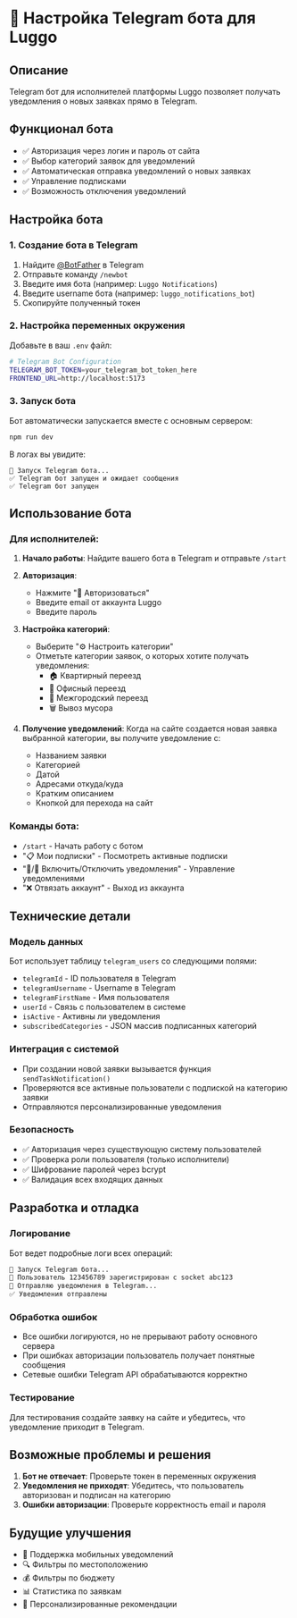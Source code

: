 # 🤖 Настройка Telegram бота для Luggo

## Описание
Telegram бот для исполнителей платформы Luggo позволяет получать уведомления о новых заявках прямо в Telegram.

## Функционал бота
- ✅ Авторизация через логин и пароль от сайта
- ✅ Выбор категорий заявок для уведомлений
- ✅ Автоматическая отправка уведомлений о новых заявках
- ✅ Управление подписками
- ✅ Возможность отключения уведомлений

## Настройка бота

### 1. Создание бота в Telegram
1. Найдите [@BotFather](https://t.me/BotFather) в Telegram
2. Отправьте команду `/newbot`
3. Введите имя бота (например: `Luggo Notifications`)
4. Введите username бота (например: `luggo_notifications_bot`)
5. Скопируйте полученный токен

### 2. Настройка переменных окружения
Добавьте в ваш `.env` файл:

```bash
# Telegram Bot Configuration
TELEGRAM_BOT_TOKEN=your_telegram_bot_token_here
FRONTEND_URL=http://localhost:5173
```

### 3. Запуск бота
Бот автоматически запускается вместе с основным сервером:

```bash
npm run dev
```

В логах вы увидите:
```
🤖 Запуск Telegram бота...
✅ Telegram бот запущен и ожидает сообщения
✅ Telegram бот запущен
```

## Использование бота

### Для исполнителей:

1. **Начало работы**: Найдите вашего бота в Telegram и отправьте `/start`

2. **Авторизация**: 
   - Нажмите "🔑 Авторизоваться"
   - Введите email от аккаунта Luggo
   - Введите пароль

3. **Настройка категорий**:
   - Выберите "⚙️ Настроить категории"
   - Отметьте категории заявок, о которых хотите получать уведомления:
     - 🏠 Квартирный переезд
     - 🏢 Офисный переезд
     - 🚛 Межгородский переезд
     - 🗑️ Вывоз мусора

4. **Получение уведомлений**: Когда на сайте создается новая заявка выбранной категории, вы получите уведомление с:
   - Названием заявки
   - Категорией
   - Датой
   - Адресами откуда/куда
   - Кратким описанием
   - Кнопкой для перехода на сайт

### Команды бота:
- `/start` - Начать работу с ботом
- "📋 Мои подписки" - Посмотреть активные подписки
- "🔔/🔕 Включить/Отключить уведомления" - Управление уведомлениями
- "❌ Отвязать аккаунт" - Выход из аккаунта

## Технические детали

### Модель данных
Бот использует таблицу `telegram_users` со следующими полями:
- `telegramId` - ID пользователя в Telegram
- `telegramUsername` - Username в Telegram
- `telegramFirstName` - Имя пользователя
- `userId` - Связь с пользователем в системе
- `isActive` - Активны ли уведомления
- `subscribedCategories` - JSON массив подписанных категорий

### Интеграция с системой
- При создании новой заявки вызывается функция `sendTaskNotification()`
- Проверяются все активные пользователи с подпиской на категорию заявки
- Отправляются персонализированные уведомления

### Безопасность
- ✅ Авторизация через существующую систему пользователей
- ✅ Проверка роли пользователя (только исполнители)
- ✅ Шифрование паролей через bcrypt
- ✅ Валидация всех входящих данных

## Разработка и отладка

### Логирование
Бот ведет подробные логи всех операций:
```bash
🤖 Запуск Telegram бота...
👤 Пользователь 123456789 зарегистрирован с socket abc123
📲 Отправляю уведомления в Telegram...
✅ Уведомления отправлены
```

### Обработка ошибок
- Все ошибки логируются, но не прерывают работу основного сервера
- При ошибках авторизации пользователь получает понятные сообщения
- Сетевые ошибки Telegram API обрабатываются корректно

### Тестирование
Для тестирования создайте заявку на сайте и убедитесь, что уведомление приходит в Telegram.

## Возможные проблемы и решения

1. **Бот не отвечает**: Проверьте токен в переменных окружения
2. **Уведомления не приходят**: Убедитесь, что пользователь авторизован и подписан на категорию
3. **Ошибки авторизации**: Проверьте корректность email и пароля

## Будущие улучшения
- 📱 Поддержка мобильных уведомлений
- 🔍 Фильтры по местоположению
- 💰 Фильтры по бюджету
- 📊 Статистика по заявкам
- 🎯 Персонализированные рекомендации 